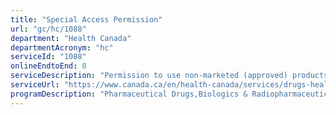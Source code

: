 ```yaml
---
title: "Special Access Permission"
url: "gc/hc/1088"
department: "Health Canada"
departmentAcronym: "hc"
serviceId: "1088"
onlineEndtoEnd: 0
serviceDescription: "Permission to use non-marketed (approved) products - (HPFB)"
serviceUrl: "https://www.canada.ca/en/health-canada/services/drugs-health-products/special-access/drugs.html,https://www.canada.ca/en/health-canada/services/drugs-health-products/special-access/medical-devices.html,https://www.canada.ca/en/health-canada/services/drugs-health-products/veterinary-drugs/emergency-drug-release-veterinary-drugs.html,https://www.canada.ca/en/health-canada/services/drugs-health-products/special-access/semen.html"
programDescription: "Pharmaceutical Drugs,Biologics & Radiopharmaceutical Drugs,Medical Devices"
---
```

